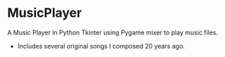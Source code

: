 # MusicPlayer
A Music Player in Python Tkinter using Pygame mixer to play music files.
- Includes several original songs I composed 20 years ago.
